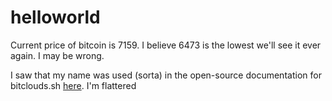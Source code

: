 # helloworld

Current price of bitcoin is 7159.  I believe 6473 is the lowest we'll see it ever again.  I may be wrong.

I saw that my name was used (sorta) in the open-source documentation for bitclouds.sh [here](https://archive.ph/RXVpd#selection-2033.13-2033.25 "Google's Homepage").  I'm flattered

